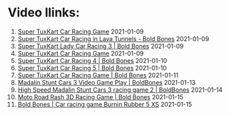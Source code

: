# Video llinks: 
1. [Super TuxKart Car Racing Game](https://www.youtube.com/watch?v=Uk2aPwr_vmY)
2021-01-09
2. [Super TuxKart Car Racing in Lava Tunnels - Bold Bones](https://www.youtube.com/watch?v=3FhL2JENVOk)
2021-01-09
3. [Super TuxKart Lady Car Racing 3 | Bold Bones](https://www.youtube.com/watch?v=Uk2aPwr_vmY)
2021-01-09
4. [Super TuxKart Car Racing Game](https://www.youtube.com/watch?v=sgFS3rkRaUI)
2021-01-09
5. [Super TuxKart Car Racing 4 | Bold Bones](https://www.youtube.com/watch?v=oDT8k9YHjko)
2021-01-10
6. [Super TuxKart Car Racing 5 | Bold Bones](https://www.youtube.com/watch?v=ynJ8JiOAzKQ)
2021-01-10
7. [Super TuxKart Car Racing Game | Bold Bones](https://www.youtube.com/watch?v=BaakbmoP9O8)
2021-01-11
8. [Madalin Stunt Cars 3 Video Game Play | BoldBones](https://www.youtube.com/watch?v=MCVBoI5Sbbs)
2021-01-13
9. [High Speed Madalin Stunt Cars 3 racing game 2 | BoldBones](https://www.youtube.com/watch?v=wdrZhJaASTY)
2021-01-14
10. [Moto Road Rash 3D Racing Game | Bold Bones](https://www.youtube.com/watch?v=a8mvsEw1URI)
2021-01-15
11. [Bold Bones | Car racing game Burnin Rubber 5 XS](https://www.youtube.com/watch?v=6pUKWv25yFw)
2021-01-15
